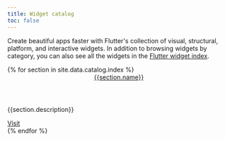 ```yaml
---
title: Widget catalog
toc: false
---
```


Create beautiful apps faster with Flutter's collection of visual, structural,
platform, and interactive widgets. In addition to browsing widgets by category,
you can also see all the widgets in the [Flutter widget index](/api-and-reference/widgets).

<div class="card-deck card-deck--responsive">
{% for section in site.data.catalog.index %}
    <div class="card">
        <div class="card-body">
            <a href="/api-and-reference/widgets/{{section.id}}"><header class="card-title">{{section.name}}</header></a>
            <p class="card-text">{{section.description}}</p>
        </div>
        <div class="card-footer card-footer--transparent">
            <a href="/api-and-reference/widgets/{{section.id}}">Visit</a>
        </div>
    </div>
{% endfor %}
</div>
